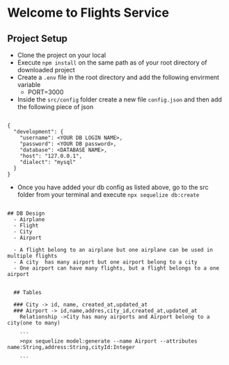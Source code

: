 # Welcome to Flights Service

## Project Setup

- Clone the project on your local
- Execute `npm install` on the same path as of your root directory of downloaded project
- Create a `.env` file in the root directory and add the following envirment variable
    - PORT=3000
- Inside the `src/config` folder create a new file `config.json` and then add the following piece of json
```

{
  "development": {
    "username": <YOUR DB LOGIN NAME>,
    "password": <YOUR DB password>,
    "database": <DATABASE NAME>,
    "host": "127.0.0.1",
    "dialect": "mysql"
  }
}

```
- Once you have added your db config as listed above, go to the  src folder from your terminal and execute `npx sequelize db:create`
```

## DB Design
  - Airplane
  - Flight
  - City
  - Airport

  - A flight belong to an airplane but one airplane can be used in multiple flights
  - A city  has many airport but one airport belong to a city
  - One airport can have many flights, but a flight belongs to a one airport
  

  ## Tables

  ### City -> id, name, created_at,updated_at
  ### Airport -> id,name,addres,city_id,created_at,updated_at
    Relationship ->City has many airports and Airport belong to a city(one to many)

    ```
    >npx sequelize model:generate --name Airport --attributes name:String,address:String,cityId:Integer
    
    ```
    